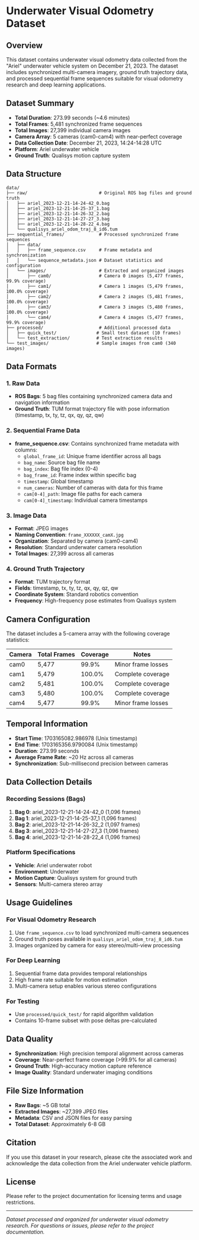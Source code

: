 # Underwater Visual Odometry Dataset

## Overview

This dataset contains underwater visual odometry data collected from the "Ariel" underwater vehicle system on December 21, 2023. The dataset includes synchronized multi-camera imagery, ground truth trajectory data, and processed sequential frame sequences suitable for visual odometry research and deep learning applications.

## Dataset Summary

- **Total Duration**: 273.99 seconds (~4.6 minutes)
- **Total Frames**: 5,481 synchronized frame sequences
- **Total Images**: 27,399 individual camera images
- **Camera Array**: 5 cameras (cam0-cam4) with near-perfect coverage
- **Data Collection Date**: December 21, 2023, 14:24-14:28 UTC
- **Platform**: Ariel underwater vehicle
- **Ground Truth**: Qualisys motion capture system

## Data Structure

```
data/
├── raw/                           # Original ROS bag files and ground truth
│   ├── ariel_2023-12-21-14-24-42_0.bag
│   ├── ariel_2023-12-21-14-25-37_1.bag
│   ├── ariel_2023-12-21-14-26-32_2.bag
│   ├── ariel_2023-12-21-14-27-27_3.bag
│   ├── ariel_2023-12-21-14-28-22_4.bag
│   └── qualisys_ariel_odom_traj_8_id6.tum
├── sequential_frames/             # Processed synchronized frame sequences
│   ├── data/
│   │   ├── frame_sequence.csv     # Frame metadata and synchronization
│   │   └── sequence_metadata.json # Dataset statistics and configuration
│   └── images/                    # Extracted and organized images
│       ├── cam0/                  # Camera 0 images (5,477 frames, 99.9% coverage)
│       ├── cam1/                  # Camera 1 images (5,479 frames, 100.0% coverage)
│       ├── cam2/                  # Camera 2 images (5,481 frames, 100.0% coverage)
│       ├── cam3/                  # Camera 3 images (5,480 frames, 100.0% coverage)
│       └── cam4/                  # Camera 4 images (5,477 frames, 99.9% coverage)
├── processed/                     # Additional processed data
│   ├── quick_test/               # Small test dataset (10 frames)
│   └── test_extraction/          # Test extraction results
└── test_images/                  # Sample images from cam0 (340 images)
```

## Data Formats

### 1. Raw Data
- **ROS Bags**: 5 bag files containing synchronized camera data and navigation information
- **Ground Truth**: TUM format trajectory file with pose information (timestamp, tx, ty, tz, qx, qy, qz, qw)

### 2. Sequential Frame Data
- **frame_sequence.csv**: Contains synchronized frame metadata with columns:
  - `global_frame_id`: Unique frame identifier across all bags
  - `bag_name`: Source bag file name
  - `bag_index`: Bag file index (0-4)
  - `bag_frame_id`: Frame index within specific bag
  - `timestamp`: Global timestamp
  - `num_cameras`: Number of cameras with data for this frame
  - `cam[0-4]_path`: Image file paths for each camera
  - `cam[0-4]_timestamp`: Individual camera timestamps

### 3. Image Data
- **Format**: JPEG images
- **Naming Convention**: `frame_XXXXXX_camX.jpg`
- **Organization**: Separated by camera (cam0-cam4)
- **Resolution**: Standard underwater camera resolution
- **Total Images**: 27,399 across all cameras

### 4. Ground Truth Trajectory
- **Format**: TUM trajectory format
- **Fields**: timestamp, tx, ty, tz, qx, qy, qz, qw
- **Coordinate System**: Standard robotics convention
- **Frequency**: High-frequency pose estimates from Qualisys system

## Camera Configuration

The dataset includes a 5-camera array with the following coverage statistics:

| Camera | Total Frames | Coverage | Notes |
|--------|-------------|----------|-------|
| cam0   | 5,477       | 99.9%    | Minor frame losses |
| cam1   | 5,479       | 100.0%   | Complete coverage |
| cam2   | 5,481       | 100.0%   | Complete coverage |
| cam3   | 5,480       | 100.0%   | Complete coverage |
| cam4   | 5,477       | 99.9%    | Minor frame losses |

## Temporal Information

- **Start Time**: 1703165082.986978 (Unix timestamp)
- **End Time**: 1703165356.9790084 (Unix timestamp)
- **Duration**: 273.99 seconds
- **Average Frame Rate**: ~20 Hz across all cameras
- **Synchronization**: Sub-millisecond precision between cameras

## Data Collection Details

### Recording Sessions (Bags)
1. **Bag 0**: ariel_2023-12-21-14-24-42_0 (1,096 frames)
2. **Bag 1**: ariel_2023-12-21-14-25-37_1 (1,096 frames)
3. **Bag 2**: ariel_2023-12-21-14-26-32_2 (1,097 frames)
4. **Bag 3**: ariel_2023-12-21-14-27-27_3 (1,096 frames)
5. **Bag 4**: ariel_2023-12-21-14-28-22_4 (1,096 frames)

### Platform Specifications
- **Vehicle**: Ariel underwater robot
- **Environment**: Underwater
- **Motion Capture**: Qualisys system for ground truth
- **Sensors**: Multi-camera stereo array

## Usage Guidelines

### For Visual Odometry Research
1. Use `frame_sequence.csv` to load synchronized multi-camera sequences
2. Ground truth poses available in `qualisys_ariel_odom_traj_8_id6.tum`
3. Images organized by camera for easy stereo/multi-view processing

### For Deep Learning
1. Sequential frame data provides temporal relationships
2. High frame rate suitable for motion estimation
3. Multi-camera setup enables various stereo configurations

### For Testing
- Use `processed/quick_test/` for rapid algorithm validation
- Contains 10-frame subset with pose deltas pre-calculated

## Data Quality

- **Synchronization**: High precision temporal alignment across cameras
- **Coverage**: Near-perfect frame coverage (>99.9% for all cameras)
- **Ground Truth**: High-accuracy motion capture reference
- **Image Quality**: Standard underwater imaging conditions

## File Size Information

- **Raw Bags**: ~5 GB total
- **Extracted Images**: ~27,399 JPEG files
- **Metadata**: CSV and JSON files for easy parsing
- **Total Dataset**: Approximately 6-8 GB

## Citation

If you use this dataset in your research, please cite the associated work and acknowledge the data collection from the Ariel underwater vehicle platform.

## License

Please refer to the project documentation for licensing terms and usage restrictions.

---

*Dataset processed and organized for underwater visual odometry research. For questions or issues, please refer to the project documentation.*